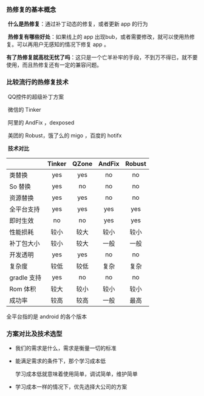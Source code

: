 ### 热修复的基本概念

​		**什么是热修复**：通过补丁动态的修复，或者更新 app 的行为

​		**热修复有哪些好处**：如果线上的 app 出现bub，或者需要修改，就可以使用热修复。可以再用户无感知的情况下修复 app 。

​		**有了热修复就高枕无忧了吗**：这只是一个亡羊补牢的手段，不到万不得已，就不要使用，而且热修复还有一定的兼容问题。

### 比较流行的热修复技术

​		QQ控件的超级补丁方案

​		微信的 Tinker

​		阿里的 AndFix ，dexposed

​		美团的 Robust，饿了么的 migo ，百度的 hotifx 

​		**技术对比**

|             | Tinker | QZone | AndFix | Robust |
| ----------- | :----: | :---: | :----: | :----: |
| 类替换      |  yes   |  yes  |   no   |   no   |
| So 替换     |  yes   |  no   |   no   |   no   |
| 资源替换    |  yes   |  yes  |   no   |   no   |
| 全平台支持  |  yes   |  yes  |  yes   |  yes   |
| 即时生效    |   no   |  no   |  yes   |  yes   |
| 性能损耗    |  较小  | 较大  |  较小  |  较小  |
| 补丁包大小  |  较小  | 较大  |  一般  |  一般  |
| 开发透明    |  yes   |  yes  |   no   |   no   |
| 复杂度      |  较低  | 较低  |  复杂  |  复杂  |
| gradle 支持 |  yes   |  no   |   no   |   no   |
| Rom 体积    |  较大  | 较小  |  较小  |  较小  |
| 成功率      |  较高  | 较高  |  一般  |  最高  |

全平台指的是 android 的各个版本

### 方案对比及技术选型

- 我们的需求是什么，需求是衡量一切的标准

- 能满足需求的条件下，那个学习成本低

  学习成本低就意味着使用简单，调试简单，维护简单

- 学习成本一样的情况下，优先选择大公司的方案

​	

